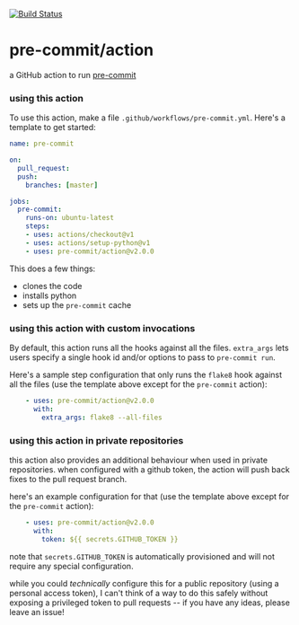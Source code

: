 [![Build Status](https://github.com/pre-commit/action/workflows/deploy/badge.svg)](https://github.com/pre-commit/action/actions)

pre-commit/action
=================

a GitHub action to run [pre-commit](https://pre-commit.com)

### using this action

To use this action, make a file `.github/workflows/pre-commit.yml`.  Here's a
template to get started:

```yaml
name: pre-commit

on:
  pull_request:
  push:
    branches: [master]

jobs:
  pre-commit:
    runs-on: ubuntu-latest
    steps:
    - uses: actions/checkout@v1
    - uses: actions/setup-python@v1
    - uses: pre-commit/action@v2.0.0
```

This does a few things:

- clones the code
- installs python
- sets up the `pre-commit` cache

### using this action with custom invocations

By default, this action runs all the hooks against all the files.  `extra_args`
lets users specify a single hook id and/or options to pass to `pre-commit run`.

Here's a sample step configuration that only runs the `flake8` hook against all
the files (use the template above except for the `pre-commit` action):

```yaml
    - uses: pre-commit/action@v2.0.0
      with:
        extra_args: flake8 --all-files
```

### using this action in private repositories

this action also provides an additional behaviour when used in private
repositories.  when configured with a github token, the action will push back
fixes to the pull request branch.

here's an example configuration for that (use the template above except for the
`pre-commit` action):

```yaml
    - uses: pre-commit/action@v2.0.0
      with:
        token: ${{ secrets.GITHUB_TOKEN }}
```

note that `secrets.GITHUB_TOKEN` is automatically provisioned and will not
require any special configuration.

while you could _technically_ configure this for a public repository (using a
personal access token), I can't think of a way to do this safely without
exposing a privileged token to pull requests -- if you have any ideas, please
leave an issue!
